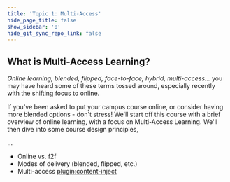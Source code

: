 ```yaml
---
title: 'Topic 1: Multi-Access'
hide_page_title: false
show_sidebar: '0'
hide_git_sync_repo_link: false
---
```


## What is Multi-Access Learning?

*Online learning, blended, flipped, face-to-face, hybrid, multi-access...* you may have heard some of these terms tossed around, especially recently with the shifting focus to online.  

If you've been asked to put your campus course online, or consider having more blended options - don't stress!  We'll start off this course with a brief overview of online learning, with a focus on Multi-Access Learning. We'll then dive into some course design principles,

...
  - Online vs. f2f
 - Modes of delivery (blended, flipped, etc.)
 - Multi-access
[plugin:content-inject](../_1-1)
